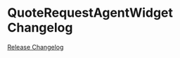 # QuoteRequestAgentWidget Changelog

[Release Changelog](https://github.com/spryker-shop/quote-request-agent-widget/releases)
